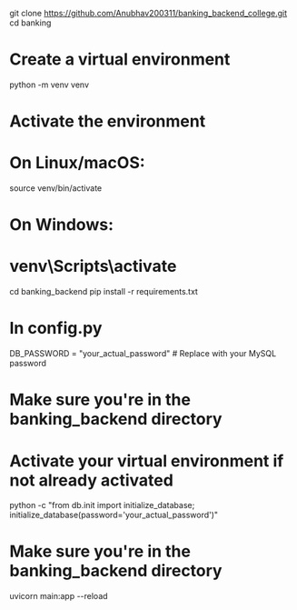 git clone https://github.com/Anubhav200311/banking_backend_college.git
cd banking

# Create a virtual environment
python -m venv venv

# Activate the environment
# On Linux/macOS:
source venv/bin/activate
# On Windows:
# venv\Scripts\activate

cd banking_backend
pip install -r requirements.txt

# In config.py
DB_PASSWORD = "your_actual_password"  # Replace with your MySQL password

# Make sure you're in the banking_backend directory
# Activate your virtual environment if not already activated
python -c "from db.init import initialize_database; initialize_database(password='your_actual_password')"


# Make sure you're in the banking_backend directory
uvicorn main:app --reload
